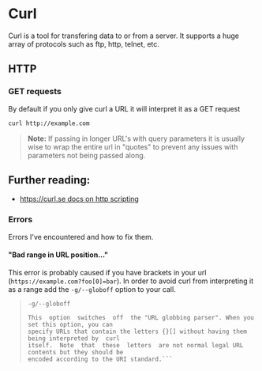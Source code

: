 # Curl

Curl is a tool for transfering data to or from a server. It supports a huge array of protocols such as ftp, http, telnet, etc.

## HTTP

### GET requests

By default if you only give curl a URL it will interpret it as a GET request

```bash
curl http://example.com
```

> **Note:** If passing in longer URL's with query parameters it is usually wise to wrap the entire url in "quotes" to prevent any issues with parameters not being passed along.

## Further reading:

* [https://curl.se docs on http scripting](https://curl.se/docs/httpscripting.html)

### Errors

Errors I've encountered and how to fix them.

#### "Bad range in URL position..."

This error is probably caused if you have brackets in your url (`https://example.com?foo[0]=bar`). In order to avoid curl from interpreting it as a range add the `-g/--globoff` option to your call.

> `-g/--globoff`
> ```
> This  option  switches  off  the "URL globbing parser". When you set this option, you can
> specify URLs that contain the letters {}[] without having them being interpreted by  curl
> itself.  Note  that  these  letters  are not normal legal URL contents but they should be
> encoded according to the URI standard.```
